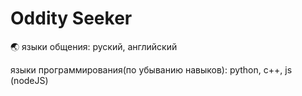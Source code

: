 # Oddity Seeker
🌏 языки общения: руский, английский

языки программирования(по убыванию навыков):  python, c++, js (nodeJS)

